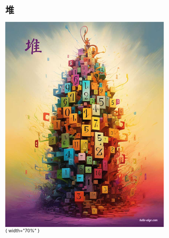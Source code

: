 # 堆

<div class="center-table" markdown>

![堆](../assets/covers/chapter_heap.jpg){ width="70%" }

</div>
